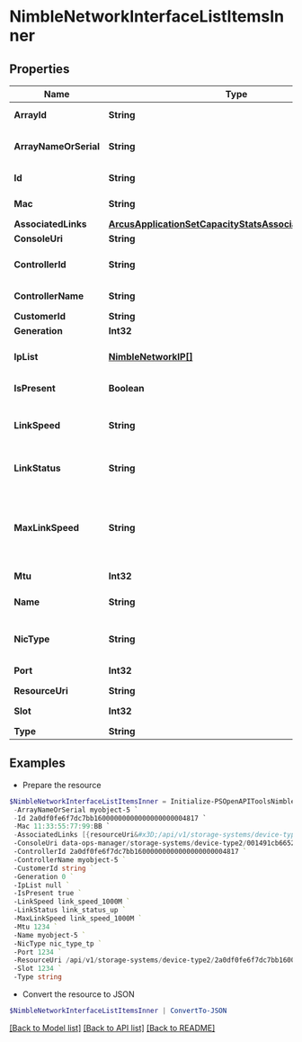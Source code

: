 # NimbleNetworkInterfaceListItemsInner
## Properties

Name | Type | Description | Notes
------------ | ------------- | ------------- | -------------
**ArrayId** | **String** | Identifier for the array. A 42 digit hexadecimal number. | [optional] 
**ArrayNameOrSerial** | **String** | Name or serial of the array where the interface is hosted.String of up to 64 alphanumeric characters. | [optional] 
**Id** | **String** | Identifier for the array. A 42 digit hexadecimal number. | [optional] 
**Mac** | **String** | MAC address of the interface. Mac address of an interface. | [optional] 
**AssociatedLinks** | [**ArcusApplicationSetCapacityStatsAssociatedLinksInner[]**](ArcusApplicationSetCapacityStatsAssociatedLinksInner.md) | Associated Links Details | [optional] 
**ConsoleUri** | **String** | consoleUri for detailed storage object | [optional] 
**ControllerId** | **String** | Identifier of the controller where the interface is hosted. A 42 digit hexadecimal number. | [optional] 
**ControllerName** | **String** | Name (A or B) of the controller where the interface is hosted. Plain string. | [optional] 
**CustomerId** | **String** | customerId | [optional] 
**Generation** | **Int32** | generation | [optional] 
**IpList** | [**NimbleNetworkIP[]**](NimbleNetworkIP.md) | List of IP addresses assigned to this network interface. List of IP address assignment details to network interface. | [optional] 
**IsPresent** | **Boolean** | Whether this interface is present on this controller. Possible values : true, false. | [optional] 
**LinkSpeed** | **String** | Speed of the link. Possible values: link_speed_unknown, link_speed_10M,link_speed_100M, link_speed_1000M, link_speed_10000M.. | [optional] 
**LinkStatus** | **String** | Status of the link. Possible values: link_status_unknown,link_status_down, link_status_up | [optional] 
**MaxLinkSpeed** | **String** | Maximum speed of the link. Possible values: &#39;link_speed_unknown&#39;, &#39;link_speed_10M&#39;,&#39;link_speed_100M&#39;, &#39;link_speed_1000M&#39;, &#39;link_speed_10000M&#39;, &#39;link_speed_25000M&#39;,&#39;link_speed_40000M&#39;, &#39;link_speed_50000M&#39;, &#39;link_speed_100000M&#39;. | [optional] 
**Mtu** | **Int32** | MTU on the link. Unsigned 64-bit integer. | [optional] 
**Name** | **String** | Name of the interface. String of up to 64 alphanumeric characters, - and . and : are allowed after first character. | [optional] 
**NicType** | **String** | Interface type. Possible values: nic_type_unknown, nic_type_tp, nic_type_sfp | [optional] 
**Port** | **Int32** | Port number for this interface.Unsigned 64-bit integer. | [optional] 
**ResourceUri** | **String** | Link to the object URI | [optional] 
**Slot** | **Int32** | Slot number for this interface. Unsigned 64-bit integer. | [optional] 
**Type** | **String** | type | [optional] 

## Examples

- Prepare the resource
```powershell
$NimbleNetworkInterfaceListItemsInner = Initialize-PSOpenAPIToolsNimbleNetworkInterfaceListItemsInner  -ArrayId 2a0df0fe6f7dc7bb16000000000000000000004817 `
 -ArrayNameOrSerial myobject-5 `
 -Id 2a0df0fe6f7dc7bb16000000000000000000004817 `
 -Mac 11:33:55:77:99:BB `
 -AssociatedLinks [{resourceUri&#x3D;/api/v1/storage-systems/device-type2/2a0df0fe6f7dc7bb16000000000000000000004817, type&#x3D;storage-systems}] `
 -ConsoleUri data-ops-manager/storage-systems/device-type2/001491cb6652a03a6b000000000000000000000001/network-interfaces/071491cb6652a03a6b000000000000000000000006 `
 -ControllerId 2a0df0fe6f7dc7bb16000000000000000000004817 `
 -ControllerName myobject-5 `
 -CustomerId string `
 -Generation 0 `
 -IpList null `
 -IsPresent true `
 -LinkSpeed link_speed_1000M `
 -LinkStatus link_status_up `
 -MaxLinkSpeed link_speed_1000M `
 -Mtu 1234 `
 -Name myobject-5 `
 -NicType nic_type_tp `
 -Port 1234 `
 -ResourceUri /api/v1/storage-systems/device-type2/2a0df0fe6f7dc7bb16000000000000000000004817 `
 -Slot 1234 `
 -Type string
```

- Convert the resource to JSON
```powershell
$NimbleNetworkInterfaceListItemsInner | ConvertTo-JSON
```

[[Back to Model list]](../README.md#documentation-for-models) [[Back to API list]](../README.md#documentation-for-api-endpoints) [[Back to README]](../README.md)

